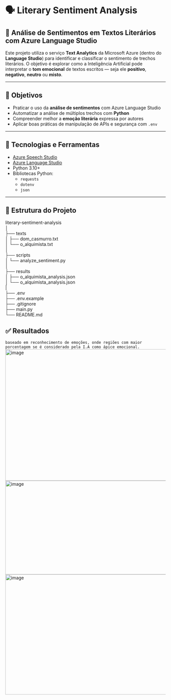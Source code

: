 # 🗣️ Literary Sentiment Analysis

## 📖 Análise de Sentimentos em Textos Literários com Azure Language Studio

Este projeto utiliza o serviço **Text Analytics** da Microsoft Azure (dentro do **Language Studio**) para identificar e classificar o sentimento de trechos literários. O objetivo é explorar como a Inteligência Artificial pode interpretar o **tom emocional** de textos escritos — seja ele **positivo**, **negativo**, **neutro** ou **misto**.

---

## 📌 Objetivos

- Praticar o uso da **análise de sentimentos** com Azure Language Studio
- Automatizar a análise de múltiplos trechos com **Python**
- Compreender melhor a **emoção literária** expressa por autores
- Aplicar boas práticas de manipulação de APIs e segurança com `.env`

---

## 🔧 Tecnologias e Ferramentas

- [Azure Speech Studio](https://speech.microsoft.com/)
- [Azure Language Studio](https://language.azure.com/)
- Python 3.10+
- Bibliotecas Python:
  - `requests`
  - `dotenv`
  - `json`

---

## 📁 Estrutura do Projeto

literary-sentiment-analysis<br>
│<br>
├── texts<br>
│ ├── dom_casmurro.txt<br>
│ └── o_alquimista.txt<br>
│<br>
├── scripts<br> 
│ └── analyze_sentiment.py<br> 
│<br>
├── results<br> 
│ ├── o_alquimista_analysis.json<br> 
│ └── o_alquimista_analysis.json<br>
|<br>
├── .env<br> 
├── .env.example<br> 
├── .gitignore <br>
├── main.py <br>
└── README.md<br>

## ✅ Resultados

`baseado em reconhecimento de emoções, onde regiões com maior porcentagem se é considerado pela I.A como ápice emocional.`
<img width="638" height="412" alt="image" src="https://github.com/user-attachments/assets/4db7cc87-c692-4b19-88f8-888ae87be970" />
<img width="621" height="294" alt="image" src="https://github.com/user-attachments/assets/f4be0811-8f40-4418-b906-1f41777087e5" />
<img width="794" height="377" alt="image" src="https://github.com/user-attachments/assets/79ca399f-c145-4a2a-aa61-dc6da5720ec1" />


